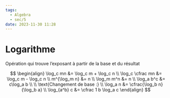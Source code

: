 ```yaml
---
tags:
  - Algebra
  - sec/5
date: 2023-11-30 11:28
---
```


# Logarithme

Opération qui trouve l’exposant à partir de la base et du résultat

$$
\begin{align}
\log_c mn &= \log_c m + \log_c n \\
\log_c \cfrac mn &= \log_c m - \log_c n \\
m^{\log_m n} &= n \\
\log_m m^n &= n \\
\log_a b^c &= c\log_a b \\
\\
\text{Changement de base :} \\
\log_a n &= \cfrac{\log_b n}{\log_b a} \\
\log_{a^b} c &= \cfrac 1 b \log_a c
\end{align}
$$